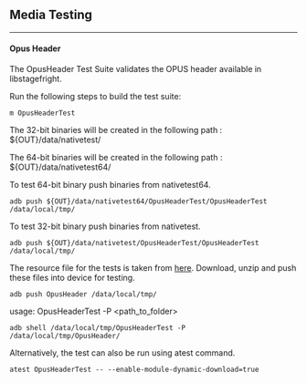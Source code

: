 ## Media Testing ##
---
#### Opus Header
The OpusHeader Test Suite validates the OPUS header available in libstagefright.

Run the following steps to build the test suite:
```
m OpusHeaderTest
```

The 32-bit binaries will be created in the following path : ${OUT}/data/nativetest/

The 64-bit binaries will be created in the following path : ${OUT}/data/nativetest64/

To test 64-bit binary push binaries from nativetest64.
```
adb push ${OUT}/data/nativetest64/OpusHeaderTest/OpusHeaderTest /data/local/tmp/
```

To test 32-bit binary push binaries from nativetest.
```
adb push ${OUT}/data/nativetest/OpusHeaderTest/OpusHeaderTest /data/local/tmp/
```

The resource file for the tests is taken from [here](https://dl.google.com/android-unittest/media/frameworks/av/media/module/foundation/tests/OpusHeader/OpusHeader-1.0.zip). Download, unzip and push these files into device for testing.

```
adb push OpusHeader /data/local/tmp/
```

usage: OpusHeaderTest -P \<path_to_folder\>
```
adb shell /data/local/tmp/OpusHeaderTest -P /data/local/tmp/OpusHeader/
```
Alternatively, the test can also be run using atest command.

```
atest OpusHeaderTest -- --enable-module-dynamic-download=true
```
